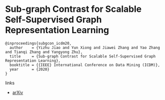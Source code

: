 # Sub-graph Contrast for Scalable Self-Supervised Graph Representation Learning

```
@inproceedings{subgcon_icdm20,
  author    = {Yizhu Jiao and Yun Xiong and Jiawei Zhang and Yao Zhang and Tianqi Zhang and Yangyong Zhu},
  title     = {Sub-graph Contrast for Scalable Self-Supervised Graph Representation Learning},
  booktitle = {{IEEE} International Conference on Data Mining (ICDM)},
  year      = {2020}
}
```

links
- [arXiv](https://arxiv.org/abs/2009.10273)
